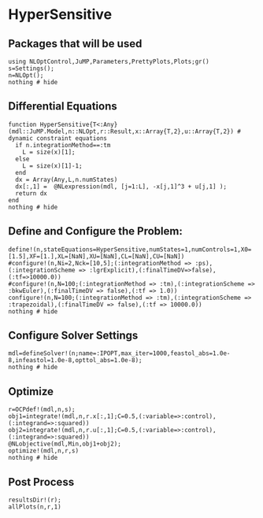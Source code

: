 # HyperSensitive


## Packages that will be used

```@example HyperSensitive
using NLOptControl,JuMP,Parameters,PrettyPlots,Plots;gr()
s=Settings();
n=NLOpt();
nothing # hide
```

## Differential Equations

```@example HyperSensitive
function HyperSensitive{T<:Any}(mdl::JuMP.Model,n::NLOpt,r::Result,x::Array{T,2},u::Array{T,2}) # dynamic constraint equations
  if n.integrationMethod==:tm
    L = size(x)[1];
  else
    L = size(x)[1]-1;
  end
  dx = Array(Any,L,n.numStates)
  dx[:,1] =  @NLexpression(mdl, [j=1:L], -x[j,1]^3 + u[j,1] );
  return dx
end
nothing # hide
```

## Define and Configure the Problem:
```@example HyperSensitive
define!(n,stateEquations=HyperSensitive,numStates=1,numControls=1,X0=[1.5],XF=[1.],XL=[NaN],XU=[NaN],CL=[NaN],CU=[NaN])
#configure!(n,Ni=2,Nck=[10,5];(:integrationMethod => :ps),(:integrationScheme => :lgrExplicit),(:finalTimeDV=>false),(:tf=>10000.0))
#configure!(n,N=100;(:integrationMethod => :tm),(:integrationScheme => :bkwEuler),(:finalTimeDV => false),(:tf => 1.0))
configure!(n,N=100;(:integrationMethod => :tm),(:integrationScheme => :trapezoidal),(:finalTimeDV => false),(:tf => 10000.0))
nothing # hide
```

## Configure Solver Settings
```@example HyperSensitive
mdl=defineSolver!(n;name=:IPOPT,max_iter=1000,feastol_abs=1.0e-8,infeastol=1.0e-8,opttol_abs=1.0e-8);
nothing # hide
```

## Optimize
```@example HyperSensitive
r=OCPdef!(mdl,n,s);
obj1=integrate!(mdl,n,r.x[:,1];C=0.5,(:variable=>:control),(:integrand=>:squared))
obj2=integrate!(mdl,n,r.u[:,1];C=0.5,(:variable=>:control),(:integrand=>:squared))
@NLobjective(mdl,Min,obj1+obj2);
optimize!(mdl,n,r,s)
nothing # hide
```
## Post Process
```@example HyperSensitive
resultsDir!(r);
allPlots(n,r,1)
```
